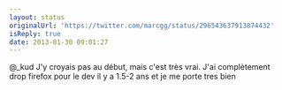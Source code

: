 ```yaml
---
layout: status
originalUrl: 'https://twitter.com/marcgg/status/296543637913874432'
isReply: true
date: 2013-01-30 09:01:27
---
```


@_kud J'y croyais pas au début, mais c'est très vrai. J'ai complètement drop firefox pour le dev il y a 1.5-2 ans et je me porte tres bien

